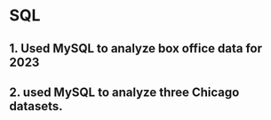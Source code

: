 # SQL
## 1. Used MySQL to analyze box office data for 2023
## 2. used MySQL to analyze three Chicago datasets.
